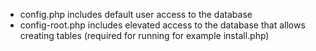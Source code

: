 - config.php includes default user access to the database
- config-root.php includes elevated access to the database that allows creating tables (required for running for example install.php)